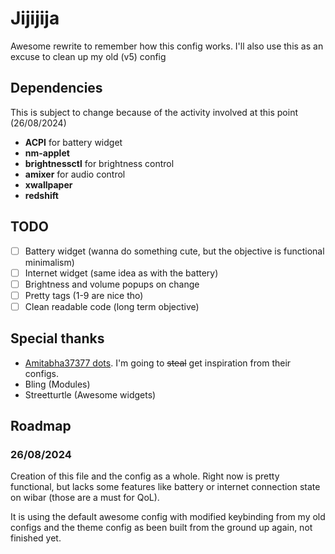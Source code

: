# Jijijija

Awesome rewrite to remember how this config works. I'll also use this as an excuse to clean up my old (v5) config

## Dependencies

This is subject to change because of the activity involved at this point (26/08/2024)
+ **ACPI** for battery widget
+ **nm-applet**
+ **brightnessctl** for brightness control
+ **amixer** for audio control
+ **xwallpaper**
+ **redshift**

## TODO

- [ ] Battery widget (wanna do something cute, but the objective is functional minimalism)
- [ ] Internet widget (same idea as with the battery)
- [ ] Brightness and volume popups on change
- [ ] Pretty tags (1-9 are nice tho)
- [ ] Clean readable code (long term objective)

## Special thanks

+ [Amitabha37377 dots](https://github.com/Amitabha37377/Awful-DOTS?tab=readme-ov-file). I'm going to ~~steal~~ get inspiration from their configs.
+ Bling (Modules)
+ Streetturtle (Awesome widgets)

## Roadmap

### 26/08/2024

Creation of this file and the config as a whole. Right now is pretty functional, but lacks some features like battery or internet connection state on wibar (those are a must for QoL).

It is using the default awesome config with modified keybinding from my old configs and the theme config as been built from the ground up again, not finished yet.
